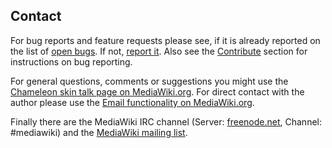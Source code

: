 ## Contact

For bug reports and feature requests please see, if it is already reported on
the list of [open bugs][open bugs]. If not, [report it][report bugs]. Also see the
[Contribute](contribute.md) section for instructions on bug reporting.

For general questions, comments or suggestions you might use the [Chameleon skin
talk page on MediaWiki.org][chameleon-talk]. For direct contact with the author
please use the [Email functionality on MediaWiki.org][mw-mail].

Finally there are the MediaWiki IRC channel (Server: [freenode.net][irc],
Channel: #mediawiki) and the [MediaWiki mailing list][mw-ml]. 

[open bugs]: https://github.com/cmln/chameleon/issues
[report bugs]: https://github.com/cmln/chameleon/issues/new
[chameleon-talk]: https://www.mediawiki.org/wiki/Skin_talk:Chameleon
[mw-mail]: https://www.mediawiki.org/wiki/Special:EmailUser/F.trott
[irc]: http://webchat.freenode.net/
[mw-ml]: https://lists.wikimedia.org/mailman/listinfo/mediawiki-l
